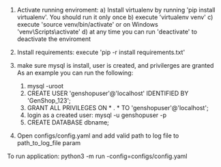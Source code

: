 1) Activate running enviroment:
    a) Install virtualenv by running 'pip install virtualenv'. You should run it only once
    b) execute 'virtualenv venv'
    c) execute 'source venv/bin/activate' or on Windows 'venv\Scripts\activate'
    d) at any time you can run 'deactivate' to deactivate the enviroment

2) Install requirements:
    execute 'pip -r install requirements.txt'

3) make sure mysql is install, user is created, and privilerges are granted
   As an example you can run the following:
    1) mysql -uroot
    2) CREATE USER 'genshopuser'@'localhost' IDENTIFIED BY 'GenShop_123';
    3) GRANT ALL PRIVILEGES ON * . * TO 'genshopuser'@'localhost';
    4) login as a created user: mysql -u genshopuser -p
    5) CREATE DATABASE dbname;

4) Open configs/config.yaml and add valid path to log file to path_to_log_file param

To run application:
python3 -m run -config=configs/config.yaml
